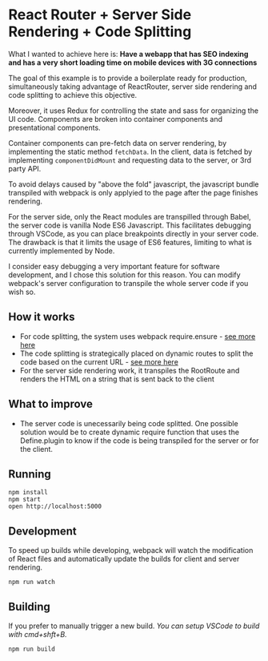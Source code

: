 React Router + Server Side Rendering + Code Splitting
=====================================================

What I wanted to achieve here is:
**Have a webapp that has SEO indexing and has a very short loading time on mobile devices with 3G connections**

The goal of this example is to provide a boilerplate ready for
production, simultaneously taking advantage of ReactRouter, 
server side rendering and code splitting to achieve this objective.

Moreover, it uses Redux for controlling the state and sass for organizing
the UI code. Components are broken into container components and presentational
components.

Container components can pre-fetch data on server rendering, by implementing the
static method ```fetchData```. In the client, data is fetched by implementing
```componentDidMount``` and requesting data to the server, or 3rd party API.

To avoid delays caused by "above the fold" javascript, the javascript bundle
transpiled with webpack is only applyied to the page after the page finishes
rendering.
 
For the server side, only the React modules are transpilled through Babel, 
the server code is vanilla Node ES6 Javascript. This facilitates debugging
through VSCode, as you can place breakpoints directly in your server code.
The drawback is that it limits the usage of ES6 features, limiting to what is 
currently implemented by Node.

I consider easy debugging a very important feature for software development,
and I chose this solution for this reason. You can modify webpack's server 
configuration to transpile the whole server code if you wish so.

## How it works
* For code splitting, the system uses webpack require.ensure - [see more here](https://webpack.github.io/docs/code-splitting.html)
* The code splitting is strategically placed on dynamic routes to split the code based on the current URL - [see more here](https://github.com/ReactTraining/react-router/blob/master/docs/guides/DynamicRouting.md)
* For the server side rendering work, it transpiles the RootRoute and renders the HTML on a string that is sent back to the client

## What to improve
* The server code is unecessarily being code splitted. 
One possible solution would be to create dynamic require function that uses the
Define.plugin to know if the code is being transpiled for the server or for the client.


## Running

```
npm install
npm start
open http://localhost:5000
```

## Development
To speed up builds while developing, webpack will watch the modification 
of React files and automatically update the builds for client and server rendering.

```
npm run watch
```


## Building
If you prefer to manually trigger a new build. *You can setup VSCode to build with cmd+shft+B.*

```
npm run build
```